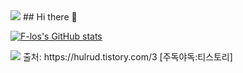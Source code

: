 <img src="https://capsule-render.vercel.app/api?type=wave&color=auto&height=120&section=header" />
## Hi there 👋

[![F-los's GitHub stats](https://github-readme-stats.vercel.app/api?username=F-los)](https://github.com/F-los/github-readme-stats)

<!--
**F-los/F-los** is a ✨ _special_ ✨ repository because its `README.md` (this file) appears on your GitHub profile.

Here are some ideas to get you started:

- 🔭 I’m currently working on ...
- 🌱 I’m currently learning ...
- 👯 I’m looking to collaborate on ...
- 🤔 I’m looking for help with ...
- 💬 Ask me about ...
- 📫 How to reach me: ...
- 😄 Pronouns: ...
- ⚡ Fun fact: ...
-->
<img src="https://capsule-render.vercel.app/api?type=wave&color=auto&height=120&section=footer" />
출처: https://hulrud.tistory.com/3 [주독야독:티스토리]
